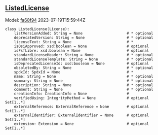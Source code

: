 ## [ListedLicense](https://github.com/spdx/spdx-3-model/blob/main/model/Licensing/Classes/ListedLicense.md)
Model: [fa68f94](https://github.com/spdx/spdx-3-model/commit/fa68f942ae1a0d0e8f05df6526f147cbe64183ed) 2023-07-19T15:59:44Z
```
class ListedLicense(License):
    listVersionAdded: String = None                    # * optional 
    deprecatedVersion: String = None                   # * optional 
    licenseText: String = None                         # * 
    isOsiApproved: xsd:boolean = None                  # optional 
    isFsfLibre: xsd:boolean = None                     # optional 
    standardLicenseHeader: String = None               # * optional 
    standardLicenseTemplate: String = None             # * optional 
    isDeprecatedLicenseId: xsd:boolean = None          # optional 
    obsoletedBy: String = None                         # * optional 
    spdxId: SpdxId = None                              # * 
    name: String = None                                # * optional 
    summary: String = None                             # * optional 
    description: String = None                         # * optional 
    comment: String = None                             # * optional 
    creationInfo: CreationInfo = None                  # 
    verifiedUsing: IntegrityMethod = None              # optional Set[1..*]
    externalReference: ExternalReference = None        # optional Set[1..*]
    externalIdentifier: ExternalIdentifier = None      # optional Set[1..*]
    extension: Extension = None                        # optional Set[1..*]
```
